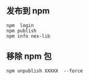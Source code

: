 

##  发布到 npm
```
npm  login
npm publish
npm info nex-lib
```


## 移除 npm 包
```
npm unpublish XXXXX  --force
```
